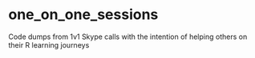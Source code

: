 # one_on_one_sessions
Code dumps from 1v1 Skype calls with the intention of helping others on their R learning journeys
